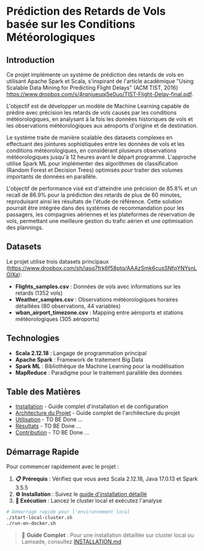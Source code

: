# Prédiction des Retards de Vols basée sur les Conditions Météorologiques

## Introduction

Ce projet implémente un système de prédiction des retards de vols en utilisant Apache Spark et Scala, s'inspirant de l'article 
académique "Using Scalable Data Mining for Predicting Flight Delays" (ACM TIST, 2016) 
https://www.dropbox.com/s/4rqnjueuqi5e0uo/TIST-Flight-Delay-final.pdf. 

L'objectif est de développer un modèle de Machine Learning capable de prédire avec précision les retards de vols causés 
par les conditions météorologiques, en analysant à la fois les données historiques de vols et les observations météorologiques 
aux aéroports d'origine et de destination.

Le système traite de manière scalable des datasets complexes en effectuant des jointures sophistiquées entre les données de 
vols et les conditions météorologiques, en considérant plusieurs observations météorologiques jusqu'à 12 heures avant le 
départ programmé. L'approche utilise Spark ML pour implémenter des algorithmes de classification (Random Forest et Decision Trees) 
optimisés pour traiter des volumes importants de données en parallèle.

L'objectif de performance visé est d'atteindre une précision de 85.8% et un recall de 86.9% pour la prédiction des retards 
de plus de 60 minutes, reproduisant ainsi les résultats de l'étude de référence. Cette solution pourrait être intégrée 
dans des systèmes de recommandation pour les passagers, les compagnies aériennes et les plateformes de réservation de vols, 
permettant une meilleure gestion du trafic aérien et une optimisation des plannings.

## Datasets

Le projet utilise trois datasets principaux (https://www.dropbox.com/sh/iasq7frk6f58ptq/AAAzSmk6cusSNfqYNYsnLGIXa):

- **Flights_samples.csv** : Données de vols avec informations sur les retards (1352 vols)
- **Weather_samples.csv** : Observations météorologiques horaires détaillées (80 observations, 44 variables)
- **wban_airport_timezone.csv** : Mapping entre aéroports et stations météorologiques (305 aéroports)

## Technologies

- **Scala 2.12.18** : Langage de programmation principal
- **Apache Spark** : Framework de traitement Big Data
- **Spark ML** : Bibliothèque de Machine Learning pour la modélisation
- **MapReduce** : Paradigme pour le traitement parallèle des données

## Table des Matières

- [Installation](docs/MD/1.installation_guide.md) - Guide complet d'installation et de configuration
- [Architecture du Projet](docs/MD/2.Architecture_projet.md) - Guide complet de l'architecture du projet
- [Utilisation](#utilisation) - TO BE Done ...
- [Résultats](#résultats) - TO BE Done ...
- [Contribution](#contribution) - TO BE Done ...

## Démarrage Rapide

Pour commencer rapidement avec le projet :

1. **📋 Prérequis** : Vérifiez que vous avez Scala 2.12.18, Java 17.0.13 et Spark 3.5.5
2. **⚙️ Installation** : Suivez le [guide d'installation détaillé](INSTALLATION.md)
3. **🚀 Exécution** : Lancez le cluster local et exécutez l'analyse

```bash
# Démarrage rapide pour l'environnement local
./start-local-cluster.sh
./run-on-docker.sh
```

> 📖 **Guide Complet** : Pour une installation détaillée sur cluster local ou Lamsade, consultez [INSTALLATION.md](INSTALLATION.md)